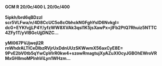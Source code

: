 #### GCM R 20/0c/400 L 20/0c/400
**5ipkh/brd6qBDzzl**<br/>**scr5VLFwa/n/4D8CcUC5o8cObhckNGFghYsID6NvkgI=**<br/>**dcG+EYKfvjjLP4Y/yfzWW8XVAk3qsl1K5jsXawPx+jIFb2PtQ7Rhuiz5NTTC4ZFy1T/yVlBGcUjjDNZC...**<br/><br/>
**yMI067PVJjwejI2R**<br/>**rnWhdrALTlCeDlbzRVjrUxDdnUUzSKWwmX56axCyE8E=**<br/>**9PvE2bV0tb5qYwCpVIrR0kw4+szowRmagtujXyAZuXIOcyJGBOhEWroVRMxGHllmoMPInhViLyn1WHzm...**